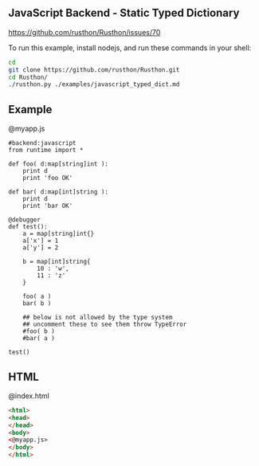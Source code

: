 JavaScript Backend - Static Typed Dictionary
-------

https://github.com/rusthon/Rusthon/issues/70

To run this example, install nodejs, and run these commands in your shell:

```bash
cd
git clone https://github.com/rusthon/Rusthon.git
cd Rusthon/
./rusthon.py ./examples/javascript_typed_dict.md
```


Example
--------

@myapp.js
```rusthon
#backend:javascript
from runtime import *

def foo( d:map[string]int ):
	print d
	print 'foo OK'

def bar( d:map[int]string ):
	print d
	print 'bar OK'

@debugger
def test():
	a = map[string]int{}
	a['x'] = 1
	a['y'] = 2

	b = map[int]string{
		10 : 'w',
		11 : 'z'
	}

	foo( a )
	bar( b )

	## below is not allowed by the type system
	## uncomment these to see them throw TypeError
	#foo( b )
	#bar( a )

test()

```

HTML
--------

@index.html
```html
<html>
<head>
</head>
<body>
<@myapp.js>
</body>
</html>
```